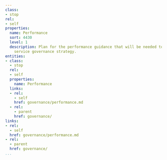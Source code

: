 ```yaml
---
class:
- stop
rel:
- self
properties:
  name: Performance
  sort: 4430
  level: 1
  description: Plan for the performance guidance that will be needed to drive a wider
    service governance strategy.
entities:
- class:
  - stop
  rel:
  - self
  properties:
    name: Performance
  links:
  - rel:
    - self
    href: governance/performance.md
  - rel:
    - parent
    href: governance/
links:
- rel:
  - self
  href: governance/performance.md
- rel:
  - parent
  href: governance/
...
```

